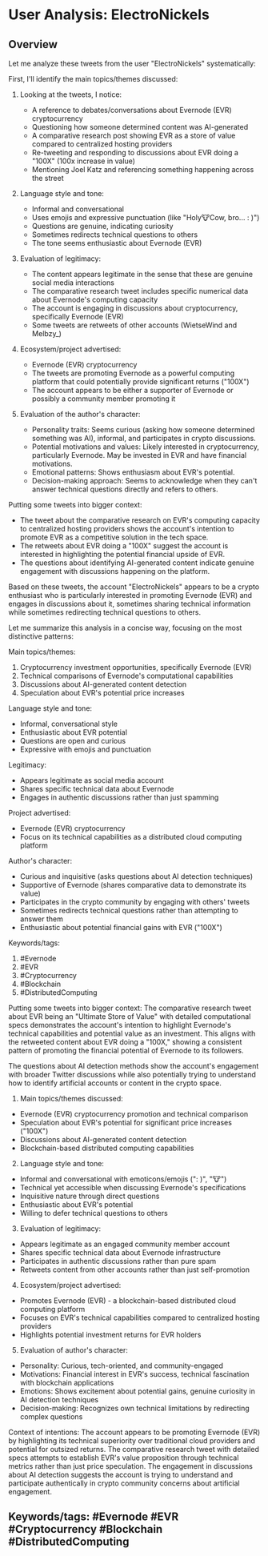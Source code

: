 # User Analysis: ElectroNickels

## Overview

<think>
Let me analyze these tweets from the user "ElectroNickels" systematically:

First, I'll identify the main topics/themes discussed:

1. Looking at the tweets, I notice:
   - A reference to debates/conversations about Evernode (EVR) cryptocurrency
   - Questioning how someone determined content was AI-generated
   - A comparative research post showing EVR as a store of value compared to centralized hosting providers
   - Re-tweeting and responding to discussions about EVR doing a "100X" (100x increase in value)
   - Mentioning Joel Katz and referencing something happening across the street

2. Language style and tone:
   - Informal and conversational
   - Uses emojis and expressive punctuation (like "Holy🐮Cow, bro...  :  )")
   - Questions are genuine, indicating curiosity
   - Sometimes redirects technical questions to others
   - The tone seems enthusiastic about Evernode (EVR)

3. Evaluation of legitimacy:
   - The content appears legitimate in the sense that these are genuine social media interactions
   - The comparative research tweet includes specific numerical data about Evernode's computing capacity
   - The account is engaging in discussions about cryptocurrency, specifically Evernode (EVR)
   - Some tweets are retweets of other accounts (WietseWind and Melbzy_)

4. Ecosystem/project advertised:
   - Evernode (EVR) cryptocurrency
   - The tweets are promoting Evernode as a powerful computing platform that could potentially provide significant returns ("100X")
   - The account appears to be either a supporter of Evernode or possibly a community member promoting it

5. Evaluation of the author's character:
   - Personality traits: Seems curious (asking how someone determined something was AI), informal, and participates in crypto discussions.
   - Potential motivations and values: Likely interested in cryptocurrency, particularly Evernode. May be invested in EVR and have financial motivations.
   - Emotional patterns: Shows enthusiasm about EVR's potential.
   - Decision-making approach: Seems to acknowledge when they can't answer technical questions directly and refers to others.

Putting some tweets into bigger context:
- The tweet about the comparative research on EVR's computing capacity to centralized hosting providers shows the account's intention to promote EVR as a competitive solution in the tech space.
- The retweets about EVR doing a "100X" suggest the account is interested in highlighting the potential financial upside of EVR.
- The questions about identifying AI-generated content indicate genuine engagement with discussions happening on the platform.

Based on these tweets, the account "ElectroNickels" appears to be a crypto enthusiast who is particularly interested in promoting Evernode (EVR) and engages in discussions about it, sometimes sharing technical information while sometimes redirecting technical questions to others.

Let me summarize this analysis in a concise way, focusing on the most distinctive patterns:

Main topics/themes:
1. Cryptocurrency investment opportunities, specifically Evernode (EVR)
2. Technical comparisons of Evernode's computational capabilities
3. Discussions about AI-generated content detection
4. Speculation about EVR's potential price increases

Language style and tone:
- Informal, conversational style
- Enthusiastic about EVR potential
- Questions are open and curious
- Expressive with emojis and punctuation

Legitimacy:
- Appears legitimate as social media account
- Shares specific technical data about Evernode
- Engages in authentic discussions rather than just spamming

Project advertised:
- Evernode (EVR) cryptocurrency
- Focus on its technical capabilities as a distributed cloud computing platform

Author's character:
- Curious and inquisitive (asks questions about AI detection techniques)
- Supportive of Evernode (shares comparative data to demonstrate its value)
- Participates in the crypto community by engaging with others' tweets
- Sometimes redirects technical questions rather than attempting to answer them
- Enthusiastic about potential financial gains with EVR ("100X")

Keywords/tags:
1. #Evernode
2. #EVR
3. #Cryptocurrency
4. #Blockchain
5. #DistributedComputing

Putting some tweets into bigger context:
The comparative research tweet about EVR being an "Ultimate Store of Value" with detailed computational specs demonstrates the account's intention to highlight Evernode's technical capabilities and potential value as an investment. This aligns with the retweeted content about EVR doing a "100X," showing a consistent pattern of promoting the financial potential of Evernode to its followers.

The questions about AI detection methods show the account's engagement with broader Twitter discussions while also potentially trying to understand how to identify artificial accounts or content in the crypto space.
</think>

1. Main topics/themes discussed:
- Evernode (EVR) cryptocurrency promotion and technical comparison
- Speculation about EVR's potential for significant price increases ("100X")
- Discussions about AI-generated content detection
- Blockchain-based distributed computing capabilities

2. Language style and tone:
- Informal and conversational with emoticons/emojis (": )", "🐮")
- Technical yet accessible when discussing Evernode's specifications
- Inquisitive nature through direct questions
- Enthusiastic about EVR's potential
- Willing to defer technical questions to others

3. Evaluation of legitimacy:
- Appears legitimate as an engaged community member account
- Shares specific technical data about Evernode infrastructure
- Participates in authentic discussions rather than pure spam
- Retweets content from other accounts rather than just self-promotion

4. Ecosystem/project advertised:
- Promotes Evernode (EVR) - a blockchain-based distributed cloud computing platform
- Focuses on EVR's technical capabilities compared to centralized hosting providers
- Highlights potential investment returns for EVR holders

5. Evaluation of author's character:
- Personality: Curious, tech-oriented, and community-engaged
- Motivations: Financial interest in EVR's success, technical fascination with blockchain applications
- Emotions: Shows excitement about potential gains, genuine curiosity in AI detection techniques
- Decision-making: Recognizes own technical limitations by redirecting complex questions

Context of intentions:
The account appears to be promoting Evernode (EVR) by highlighting its technical superiority over traditional cloud providers and potential for outsized returns. The comparative research tweet with detailed specs attempts to establish EVR's value proposition through technical metrics rather than just price speculation. The engagement in discussions about AI detection suggests the account is trying to understand and participate authentically in crypto community concerns about artificial engagement.

Keywords/tags:
#Evernode #EVR #Cryptocurrency #Blockchain #DistributedComputing
---

